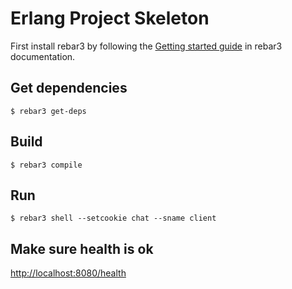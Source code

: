 Erlang Project Skeleton
=====
First install rebar3 by following the [Getting started guide](https://rebar3.readme.io/docs/getting-started) in rebar3 documentation.

Get dependencies
-----

    $ rebar3 get-deps
Build
-----

    $ rebar3 compile
Run
-----

    $ rebar3 shell --setcookie chat --sname client


Make sure health is ok
-----
[http://localhost:8080/health](http://localhost:8080/health)
